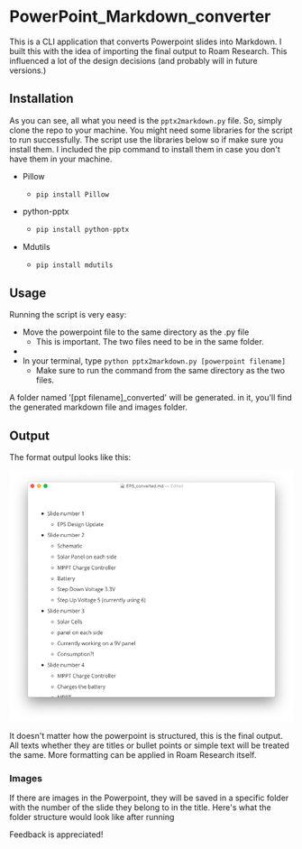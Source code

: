 # PowerPoint_Markdown_converter
This is a CLI application that converts Powerpoint slides into Markdown. I built this with the idea of importing the final output to Roam Research. This influenced a lot of the design decisions (and probably will in future versions.) 

## Installation
As you can see, all what you need is the `pptx2markdown.py` file. So, simply clone the repo to your machine. You might need some libraries for the script to run successfully. The script use the libraries below so if make sure you install them. I included the pip command to install them in case you don't have them in your machine.

* Pillow

  * `pip install Pillow`

* python-pptx

  * ```python
    pip install python-pptx
    ```

* Mdutils

  * ```python
    pip install mdutils
    ```

## Usage 
Running the script is very easy: 

- Move the powerpoint file to the same directory as the .py file
  - This is important. The two files need to be in the same folder.
- 
- In your terminal, type `python pptx2markdown.py [powerpoint filename]`
  - Make sure to run the command from the same directory as the two files.

A folder named '[ppt filename]_converted' will be generated. in it, you'll find the generated markdown file and images folder.

## Output
The format outpul looks like this:

![image-20201118015709747](media/image-20201118021155493.png)

It doesn't matter how the powerpoint is structured, this is the final output. All texts whether they are titles or bullet points or simple text will be treated the same. More formatting can be applied in Roam Research itself. 

### Images

If there are images in the Powerpoint, they will be saved in a specific folder with the number of the slide they belong to in the title. Here's what the folder structure would look like after running 

Feedback is appreciated!



